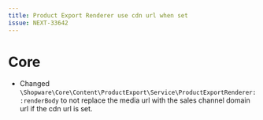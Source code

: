 ```yaml
---
title: Product Export Renderer use cdn url when set
issue: NEXT-33642
---
```

# Core
* Changed `\Shopware\Core\Content\ProductExport\Service\ProductExportRenderer::renderBody` to not replace the media url with the sales channel domain url if the cdn url is set.